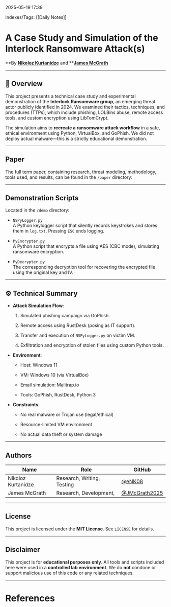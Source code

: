 2025-05-19 17:39

Indexes/Tags: [[Daily Notes]]

# A Case Study and Simulation of the Interlock Ransomware Attack(s)

**By ****[Nikoloz Kurtanidze](https://github.com/eNK08)**** and ****[James McGrath](https://github.com/JMcGrath2025)**  

---

## 🧠 Overview

This project presents a technical case study and experimental demonstration of the **Interlock Ransomware group**, an emerging threat actor publicly identified in 2024. We examined their tactics, techniques, and procedures (TTPs), which include phishing, LOLBins abuse, remote access tools, and custom encryption using LibTomCrypt.

The simulation aims to **recreate a ransomware attack workflow** in a safe, ethical environment using Python, VirtualBox, and GoPhish. We did not deploy actual malware—this is a strictly educational demonstration.

---

## Paper

The full term paper, containing research, threat modeling, methodology, tools used, and results, can be found in the `/paper` directory:

---

## Demonstration Scripts

Located in the `/demo` directory:

- `NSPyLogger.py`  
    A Python keylogger script that silently records keystrokes and stores them in `log.txt`. Pressing `ESC` ends logging.
    
- `PyEncrypter.py`  
    A Python script that encrypts a file using AES (CBC mode), simulating ransomware encryption.
    
- `PyDecrypter.py`  
    The corresponding decryption tool for recovering the encrypted file using the original key and IV.
    

---

## ⚙️ Technical Summary

- **Attack Simulation Flow**:
    
    1. Simulated phishing campaign via GoPhish.
        
    2. Remote access using RustDesk (posing as IT support).
        
    3. Transfer and execution of `NSPyLogger.py` on victim VM.
        
    4. Exfiltration and encryption of stolen files using custom Python tools.
        
- **Environment**:
    
    - Host: Windows 11
        
    - VM: Windows 10 (via VirtualBox)
        
    - Email simulation: Mailtrap.io
        
    - Tools: GoPhish, RustDesk, Python 3
        
- **Constraints**:
    
    - No real malware or Trojan use (legal/ethical)
        
    - Resource-limited VM environment
        
    - No actual data theft or system damage
        

---

## Authors

| Name               | Role                       | GitHub                                           |
| ------------------ | -------------------------- | ------------------------------------------------ |
| Nikoloz Kurtanidze | Research, Writing, Testing | [@eNK08](https://github.com/eNK08)               |
| James McGrath      | Research, Development,     | [@JMcGrath2025](https://github.com/JMcGrath2025) |

---

## License

This project is licensed under the **MIT License**. See `LICENSE` for details.

---

## Disclaimer

This project is for **educational purposes only**. All tools and scripts included here were used in a **controlled lab environment**. We do **not** condone or support malicious use of this code or any related techniques.

---

# References

